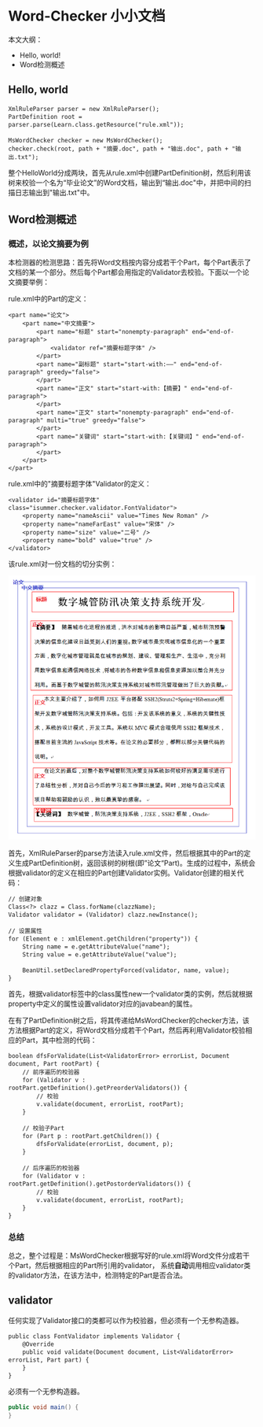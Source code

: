 # Word-Checker 小小文档

本文大纲：

* Hello, world!
* Word检测概述

## Hello, world
  
	XmlRuleParser parser = new XmlRuleParser();
	PartDefinition root = parser.parse(Learn.class.getResource("rule.xml"));
	
	MsWordChecker checker = new MsWordChecker();
	checker.check(root, path + "摘要.doc", path + "输出.doc", path + "输出.txt");


整个HelloWorld分成两块，首先从rule.xml中创建PartDefinition树，然后利用该树来校验一个名为“毕业论文”的Word文档，输出到“输出.doc"中，并把中间的扫描日志输出到"输出.txt"中。

## Word检测概述

### 概述，以论文摘要为例

本检测器的检测思路：首先将Word文档按内容分成若干个Part，每个Part表示了文档的某一个部分。然后每个Part都会用指定的Validator去校验。下面以一个论文摘要举例：

rule.xml中的Part的定义：

	<part name="论文">
		<part name="中文摘要">
			<part name="标题" start="nonempty-paragraph" end="end-of-paragraph">
				<validator ref="摘要标题字体" />
			</part>
			<part name="副标题" start="start-with:——" end="end-of-paragraph" greedy="false">
			</part>
			<part name="正文" start="start-with:【摘要】" end="end-of-paragraph">
			</part>
			<part name="正文" start="nonempty-paragraph" end="end-of-paragraph" multi="true" greedy="false">
			</part>
			<part name="关键词" start="start-with:【关键词】" end="end-of-paragraph">
			</part>
		</part>
	</part>

rule.xml中的"摘要标题字体"Validator的定义：

	<validator id="摘要标题字体" class="isummer.checker.validator.FontValidator">
		<property name="nameAscii" value="Times New Roman" />
		<property name="nameFarEast" value="宋体" />
		<property name="size" value="二号" />
		<property name="bold" value="true" />
	</validator>

该rule.xml对一份文档的切分实例：

![](1-1-parts.png)

首先，XmlRuleParser的parse方法读入rule.xml文件，然后根据其中的Part的定义生成PartDefinition树，返回该树的树根(即”论文“Part)。生成的过程中，系统会根据validator的定义在相应的Part创建Validator实例。Validator创建的相关代码：

	// 创建对象
	Class<?> clazz = Class.forName(clazzName);
	Validator validator = (Validator) clazz.newInstance();
	
	// 设置属性
	for (Element e : xmlElement.getChildren("property")) {
		String name = e.getAttributeValue("name");
		String value = e.getAttributeValue("value");
	
		BeanUtil.setDeclaredPropertyForced(validator, name, value);
	}

首先，根据validator标签中的class属性new一个validator类的实例，然后就根据property中定义的属性设置validator对应的javabean的属性。

在有了PartDefinition树之后，将其传递给MsWordChecker的checker方法，该方法根据Part的定义，将Word文档分成若干个Part，然后再利用Validator校验相应的Part，其中检测的代码：

	boolean dfsForValidate(List<ValidatorError> errorList, Document document, Part rootPart) {
		// 前序遍历的校验器
		for (Validator v : rootPart.getDefinition().getPreorderValidators()) {
			// 校验
			v.validate(document, errorList, rootPart);
		}
	
		// 校验子Part
		for (Part p : rootPart.getChildren()) {
			dfsForValidate(errorList, document, p);
		}
	
	    // 后序遍历的校验器
		for (Validator v : rootPart.getDefinition().getPostorderValidators()) {
			// 校验
			v.validate(document, errorList, rootPart);
		}
	}

### 总结

总之，整个过程是：MsWordChecker根据写好的rule.xml将Word文件分成若干个Part，然后根据相应的Part所引用的validator，
系统**自动**调用相应validator类的validator方法，在该方法中，检测特定的Part是否合法。

## validator

任何实现了Validator接口的类都可以作为校验器，但必须有一个无参构造器。

	public class FontValidator implements Validator {
		@Override
		public void validate(Document document, List<ValidatorError> errorList, Part part) {
		}
    }

必须有一个无参构造器。

```java
public void main() {
}
```

